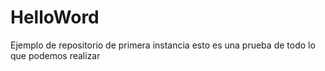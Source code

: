 # HelloWord
Ejemplo de repositorio de primera instancia esto es una prueba de todo lo que podemos realizar
